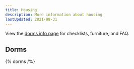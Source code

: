 ```yaml
---
title: Housing
description: More information about housing
lastUpdated: 2021-08-31
---
```


View the [dorms info page](/house/dorms) for checklists, furniture, and FAQ.

## Dorms

{% dorms /%}